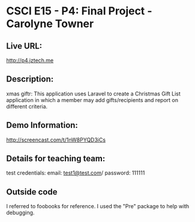 # CSCI E15 - P4: Final Project - Carolyne Towner

## Live URL:
<http://p4.jztech.me>

## Description:
xmas giftr: This application uses Laravel to create a Christmas Gift List application in which
a member may add gifts/recipients and report on different criteria.

## Demo Information:
http://screencast.com/t/1nW8PYQD3iCs

## Details for teaching team:
test credentials: 
email: test1@test.com/
password: 111111
	


## Outside code
I referred to foobooks for reference. I used the "Pre" package to help with debugging.








